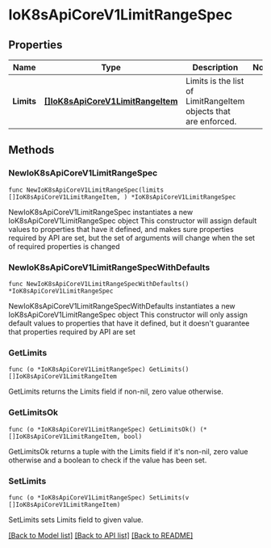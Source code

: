 # IoK8sApiCoreV1LimitRangeSpec

## Properties

Name | Type | Description | Notes
------------ | ------------- | ------------- | -------------
**Limits** | [**[]IoK8sApiCoreV1LimitRangeItem**](IoK8sApiCoreV1LimitRangeItem.md) | Limits is the list of LimitRangeItem objects that are enforced. | 

## Methods

### NewIoK8sApiCoreV1LimitRangeSpec

`func NewIoK8sApiCoreV1LimitRangeSpec(limits []IoK8sApiCoreV1LimitRangeItem, ) *IoK8sApiCoreV1LimitRangeSpec`

NewIoK8sApiCoreV1LimitRangeSpec instantiates a new IoK8sApiCoreV1LimitRangeSpec object
This constructor will assign default values to properties that have it defined,
and makes sure properties required by API are set, but the set of arguments
will change when the set of required properties is changed

### NewIoK8sApiCoreV1LimitRangeSpecWithDefaults

`func NewIoK8sApiCoreV1LimitRangeSpecWithDefaults() *IoK8sApiCoreV1LimitRangeSpec`

NewIoK8sApiCoreV1LimitRangeSpecWithDefaults instantiates a new IoK8sApiCoreV1LimitRangeSpec object
This constructor will only assign default values to properties that have it defined,
but it doesn't guarantee that properties required by API are set

### GetLimits

`func (o *IoK8sApiCoreV1LimitRangeSpec) GetLimits() []IoK8sApiCoreV1LimitRangeItem`

GetLimits returns the Limits field if non-nil, zero value otherwise.

### GetLimitsOk

`func (o *IoK8sApiCoreV1LimitRangeSpec) GetLimitsOk() (*[]IoK8sApiCoreV1LimitRangeItem, bool)`

GetLimitsOk returns a tuple with the Limits field if it's non-nil, zero value otherwise
and a boolean to check if the value has been set.

### SetLimits

`func (o *IoK8sApiCoreV1LimitRangeSpec) SetLimits(v []IoK8sApiCoreV1LimitRangeItem)`

SetLimits sets Limits field to given value.



[[Back to Model list]](../README.md#documentation-for-models) [[Back to API list]](../README.md#documentation-for-api-endpoints) [[Back to README]](../README.md)


